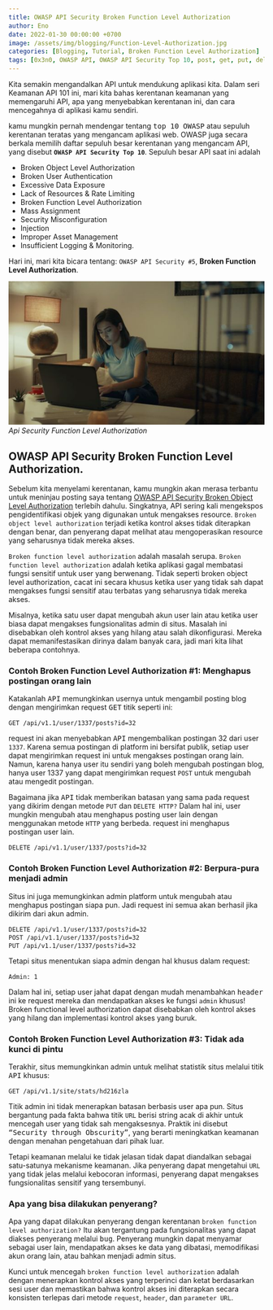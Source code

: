 ```yaml
---
title: OWASP API Security Broken Function Level Authorization
author: Eno
date: 2022-01-30 00:00:00 +0700
image: /assets/img/blogging/Function-Level-Authorization.jpg
categories: [Blogging, Tutorial, Broken Function Level Authorization]
tags: [0x3n0, OWASP API, OWASP API Security Top 10, post, get, put, delete, Broken Function Level Authorization, OWASP API Security]
---
```



Kita semakin mengandalkan API untuk mendukung aplikasi kita. Dalam seri Keamanan API 101 ini, mari kita bahas kerentanan keamanan yang memengaruhi API, apa yang menyebabkan kerentanan ini, dan cara mencegahnya di aplikasi kamu sendiri.

kamu mungkin pernah mendengar tentang <kbd>top 10 OWASP</kbd> atau sepuluh kerentanan teratas yang mengancam aplikasi web. OWASP juga secara berkala memilih daftar sepuluh besar kerentanan yang mengancam API, yang disebut **`OWASP API Security Top 10`**. Sepuluh besar API saat ini adalah 
- Broken Object Level Authorization
- Broken User Authentication
- Excessive Data Exposure
- Lack of Resources & Rate Limiting
- Broken Function Level Authorization
- Mass Assignment
- Security Misconfiguration
- Injection
- Improper Asset Management
- Insufficient Logging & Monitoring.
 
Hari ini, mari kita bicara tentang: `OWASP API Security #5`, **Broken Function Level Authorization**.

![Desktop View](/assets/img/blogging/Function-Level-Authorization.jpg)_Api Security Function Level Authorization_

## OWASP API Security Broken Function Level Authorization.

Sebelum kita menyelami kerentanan, kamu mungkin akan merasa terbantu untuk meninjau posting saya tentang [OWASP API Security Broken Object Level Authorization](https://itsec.ac.id/Object-Level-Authorization/) terlebih dahulu. Singkatnya, API sering kali mengekspos pengidentifikasi objek yang digunakan untuk mengakses resource. `Broken object level authorization` terjadi ketika kontrol akses tidak diterapkan dengan benar, dan penyerang dapat melihat atau mengoperasikan resource yang seharusnya tidak mereka akses.

`Broken function level authorization` adalah masalah serupa. `Broken function level authorization` adalah ketika aplikasi gagal membatasi fungsi sensitif untuk user yang berwenang. Tidak seperti broken object level authorization, cacat ini secara khusus ketika user yang tidak sah dapat mengakses fungsi sensitif atau terbatas yang seharusnya tidak mereka akses.

Misalnya, ketika satu user dapat mengubah akun user lain atau ketika user biasa dapat mengakses fungsionalitas admin di situs. Masalah ini disebabkan oleh kontrol akses yang hilang atau salah dikonfigurasi. Mereka dapat memanifestasikan dirinya dalam banyak cara, jadi mari kita lihat beberapa contohnya.

### Contoh Broken Function Level Authorization #1: Menghapus postingan orang lain

Katakanlah <kbd>API</kbd> memungkinkan usernya untuk mengambil posting blog dengan mengirimkan request <kbd>GET</kbd> titik seperti ini:

```
GET /api/v1.1/user/1337/posts?id=32
```

request ini akan menyebabkan <kbd>API</kbd> mengembalikan postingan 32 dari user `1337`. Karena semua postingan di platform ini bersifat publik, setiap user dapat mengirimkan request ini untuk mengakses postingan orang lain. Namun, karena hanya user itu sendiri yang boleh mengubah postingan blog, hanya user 1337 yang dapat mengirimkan request `POST` untuk mengubah atau mengedit postingan.

Bagaimana jika <kbd>API</kbd> tidak memberikan batasan yang sama pada request yang dikirim dengan metode `PUT` dan `DELETE HTTP?` Dalam hal ini, user mungkin mengubah atau menghapus posting user lain dengan menggunakan metode `HTTP` yang berbeda. request ini menghapus postingan user lain.

```
DELETE /api/v1.1/user/1337/posts?id=32
```

### Contoh Broken Function Level Authorization #2: Berpura-pura menjadi admin

Situs ini juga memungkinkan admin platform untuk mengubah atau menghapus postingan siapa pun. Jadi request ini semua akan berhasil jika dikirim dari akun admin.

```
DELETE /api/v1.1/user/1337/posts?id=32
POST /api/v1.1/user/1337/posts?id=32
PUT /api/v1.1/user/1337/posts?id=32
```

Tetapi situs menentukan siapa admin dengan hal khusus dalam request:

```
Admin: 1
```

Dalam hal ini, setiap user jahat dapat dengan mudah menambahkan <kbd>header</kbd> ini ke request mereka dan mendapatkan akses ke fungsi `admin` khusus! Broken functional level authorization dapat disebabkan oleh kontrol akses yang hilang dan implementasi kontrol akses yang buruk.

### Contoh Broken Function Level Authorization #3: Tidak ada kunci di pintu

Terakhir, situs memungkinkan admin untuk melihat statistik situs melalui titik <kbd>API</kbd> khusus:

```
GET /api/v1.1/site/stats/hd216zla
```

Titik admin ini tidak menerapkan batasan berbasis user apa pun. Situs bergantung pada fakta bahwa titik `URL` berisi string acak di akhir untuk mencegah user yang tidak sah mengaksesnya. Praktik ini disebut <kbd>“Security through Obscurity”</kbd>, yang berarti meningkatkan keamanan dengan menahan pengetahuan dari pihak luar.

Tetapi keamanan melalui ke tidak jelasan tidak dapat diandalkan sebagai satu-satunya mekanisme keamanan. Jika penyerang dapat mengetahui `URL` yang tidak jelas melalui kebocoran informasi, penyerang dapat mengakses fungsionalitas sensitif yang tersembunyi.

### Apa yang bisa dilakukan penyerang?

Apa yang dapat dilakukan penyerang dengan kerentanan `broken function level authorization?` Itu akan tergantung pada fungsionalitas yang dapat diakses penyerang melalui <kbd>bug</kbd>. Penyerang mungkin dapat menyamar sebagai user lain, mendapatkan akses ke data yang dibatasi, memodifikasi akun orang lain, atau bahkan menjadi admin situs.

Kunci untuk mencegah `broken function level authorization` adalah dengan menerapkan kontrol akses yang terperinci dan ketat berdasarkan sesi user dan memastikan bahwa kontrol akses ini diterapkan secara konsisten terlepas dari metode `request`, `header`, dan `parameter URL`.
